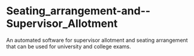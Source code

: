 # Seating_arrangement-and--Supervisor_Allotment
An automated software for supervisor allotment and seating arrangement that can be used for university and college exams.

